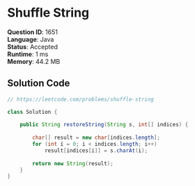 # Shuffle String

**Question ID**: 1651  
**Language**: Java  
**Status**: Accepted  
**Runtime**: 1 ms  
**Memory**: 44.2 MB  

## Solution Code
```java
// https://leetcode.com/problems/shuffle-string

class Solution {
    
    public String restoreString(String s, int[] indices) {
        
        char[] result = new char[indices.length];
        for (int i = 0; i < indices.length; i++) 
            result[indices[i]] = s.charAt(i);
        
        return new String(result);
    }
}
```
